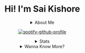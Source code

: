 <div align="center"> 
  
 # Hi! I'm Sai Kishore
  
  <details>  
    <summary>About Me</summary>
    <br>

**🌐 Website** : [shadow-prince.github.io](https://shadow-prince.github.io/)

**📝 CV** : [shadowprince.vercel.app](https://shadowprince.vercel.app/)

**🎭 My VSCode Theme** : [Krish Color Theme](https://marketplace.visualstudio.com/items?itemName=SaiKishore.krish-color-theme)




**Projects**

**📲 React Chat With Socket.io** : [Frontend](https://github.com/shadow-prince/chat-forntend) [Backend](https://github.com/shadow-prince/chat-backend)

**🎮 Game** : **[Tic Tac Toe](https://github.com/shadow-prince/REACT-GAMES)** live Demo **[here](https://react-games-fun.vercel.app/)**

**✏ Notes App** : **Tasker App** Live Demo **[here](https://task-manager-react.vercel.app/)**

    
  </details>

  
[![spotify-github-profile](https://spotify-github-profile.vercel.app/api/view?uid=8m5waq8tt3jdaxl90qf7ncxrm&cover_image=true&theme=default)](https://open.spotify.com/user/8m5waq8tt3jdaxl90qf7ncxrm)
  
  
  
  <details>  
    <summary>Stats</summary>
    
    
        
![](https://github-profile-summary-cards.vercel.app/api/cards/profile-details?username=shadow-prince&theme=default)
![](https://github-profile-summary-cards.vercel.app/api/cards/repos-per-language?username=shadow-prince&theme=default)
![](https://github-profile-summary-cards.vercel.app/api/cards/most-commit-language?username=shadow-prince&theme=default)
![](https://github-profile-summary-cards.vercel.app/api/cards/stats?username=shadow-prince&theme=default)
![](https://github-profile-summary-cards.vercel.app/api/cards/productive-time?username=shadow-prince&theme=default)

**Github Steaks**

[![GitHub Streak](https://github-readme-streak-stats.herokuapp.com/?user=shadow-prince&theme=vue)](https://git.io/streak-stats)

  </details>


<details>
  <summary>Wanna Know More?</summary>
  <br>
  

 Account age: **1** years

Pushed **1869** commits

Opened **2** issues

Submitted **8** pull requests

Received **18** stars

Own **71** repositories

Contributed to **6** public repositories

**Top 8 most used languages across my repositories:**

![HTML](https://img.shields.io/badge/HTML-33%25-%23e34c26?style=for-the-badge&logo=HTML)
![CSS](https://img.shields.io/badge/CSS-18.3%25-%23563d7c?style=for-the-badge&logo=CSS)
![TypeScript](https://img.shields.io/badge/TypeScript-17.3%25-%232b7489?style=for-the-badge&logo=TypeScript)
![Java](https://img.shields.io/badge/Java-16.8%25-%23b07219?style=for-the-badge&logo=Java)
![JavaScript](https://img.shields.io/badge/JavaScript-10.8%25-%23f1e05a?style=for-the-badge&logo=JavaScript)
![Python](https://img.shields.io/badge/Python-1.8%25-%233572A5?style=for-the-badge&logo=Python)
![Jupyter Notebook](https://img.shields.io/badge/Jupyter%20Notebook-0.8%25-%23DA5B0B?style=for-the-badge&logo=Jupyter%20Notebook)
![Other](https://img.shields.io/badge/Other-0.9%25-%23ededed?style=for-the-badge&logo=Other)

  <div  align="center">
  
<h3 align="center">Languages and Tools:</h3>
<p align="center"> <a  href="https://angular.io" target="_blank"> <img src="https://angular.io/assets/images/logos/angular/angular.svg" alt="angular" width="40" height="40"/> </a> <a href="https://www.arduino.cc/" target="_blank"> <img src="https://cdn.worldvectorlogo.com/logos/arduino-1.svg" alt="arduino" width="40" height="40"/> </a> <a href="https://getbootstrap.com" target="_blank"> <img src="https://raw.githubusercontent.com/devicons/devicon/master/icons/bootstrap/bootstrap-plain-wordmark.svg" alt="bootstrap" width="40" height="40"/> </a> <a href="https://bulma.io/" target="_blank"> <img src="https://raw.githubusercontent.com/gilbarbara/logos/804dc257b59e144eaca5bc6ffd16949752c6f789/logos/bulma.svg" alt="bulma" width="40" height="40"/> </a> <a href="https://www.cprogramming.com/" target="_blank"> <img src="https://raw.githubusercontent.com/devicons/devicon/master/icons/c/c-original.svg" alt="c" width="40" height="40"/> </a> <a href="https://www.w3schools.com/css/" target="_blank"> <img src="https://raw.githubusercontent.com/devicons/devicon/master/icons/css3/css3-original-wordmark.svg" alt="css3" width="40" height="40"/> </a> <a href="https://www.djangoproject.com/" target="_blank"> <img src="https://raw.githubusercontent.com/devicons/devicon/master/icons/django/django-original.svg" alt="django" width="40" height="40"/> </a> <a href="https://www.electronjs.org" target="_blank"> <img src="https://raw.githubusercontent.com/devicons/devicon/master/icons/electron/electron-original.svg" alt="electron" width="40" height="40"/> </a> <a href="https://expressjs.com" target="_blank"> <img src="https://raw.githubusercontent.com/devicons/devicon/master/icons/express/express-original-wordmark.svg" alt="express" width="40" height="40"/> </a> <a href="https://firebase.google.com/" target="_blank"> <img src="https://www.vectorlogo.zone/logos/firebase/firebase-icon.svg" alt="firebase" width="40" height="40"/> </a> <a href="https://git-scm.com/" target="_blank"> <img src="https://www.vectorlogo.zone/logos/git-scm/git-scm-icon.svg" alt="git" width="40" height="40"/> </a> <a href="https://heroku.com" target="_blank"> <img src="https://www.vectorlogo.zone/logos/heroku/heroku-icon.svg" alt="heroku" width="40" height="40"/> </a> <a href="https://www.w3.org/html/" target="_blank"> <img src="https://raw.githubusercontent.com/devicons/devicon/master/icons/html5/html5-original-wordmark.svg" alt="html5" width="40" height="40"/> </a> <a href="https://ionicframework.com" target="_blank"> <img src="https://upload.wikimedia.org/wikipedia/commons/d/d1/Ionic_Logo.svg" alt="ionic" width="40" height="40"/> </a> <a href="https://www.java.com" target="_blank"> <img src="https://raw.githubusercontent.com/devicons/devicon/master/icons/java/java-original.svg" alt="java" width="40" height="40"/> </a> <a href="https://developer.mozilla.org/en-US/docs/Web/JavaScript" target="_blank"> <img src="https://raw.githubusercontent.com/devicons/devicon/master/icons/javascript/javascript-original.svg" alt="javascript" width="40" height="40"/> </a> <a href="https://jekyllrb.com/" target="_blank"> <img src="https://www.vectorlogo.zone/logos/jekyllrb/jekyllrb-icon.svg" alt="jekyll" width="40" height="40"/> </a> <a href="https://www.linux.org/" target="_blank"> <img src="https://raw.githubusercontent.com/devicons/devicon/master/icons/linux/linux-original.svg" alt="linux" width="40" height="40"/> </a> <a href="https://www.mathworks.com/" target="_blank"> <img src="https://upload.wikimedia.org/wikipedia/commons/2/21/Matlab_Logo.png" alt="matlab" width="40" height="40"/> </a> <a href="https://www.mongodb.com/" target="_blank"> <img src="https://raw.githubusercontent.com/devicons/devicon/master/icons/mongodb/mongodb-original-wordmark.svg" alt="mongodb" width="40" height="40"/> </a> <a href="https://www.mysql.com/" target="_blank"> <img src="https://raw.githubusercontent.com/devicons/devicon/master/icons/mysql/mysql-original-wordmark.svg" alt="mysql" width="40" height="40"/>  <a href="https://nodejs.org" target="_blank"> <img src="https://raw.githubusercontent.com/devicons/devicon/master/icons/nodejs/nodejs-original-wordmark.svg" alt="nodejs" width="40" height="40"/> </a> <a href="https://opencv.org/" target="_blank"> <img src="https://www.vectorlogo.zone/logos/opencv/opencv-icon.svg" alt="opencv" width="40" height="40"/> </a> <a href="https://postman.com" target="_blank"> <img src="https://www.vectorlogo.zone/logos/getpostman/getpostman-icon.svg" alt="postman" width="40" height="40"/> </a> <a href="https://www.python.org" target="_blank"> <img src="https://raw.githubusercontent.com/devicons/devicon/master/icons/python/python-original.svg" alt="python" width="40" height="40"/> </a> <a href="https://reactjs.org/" target="_blank"> <img src="https://raw.githubusercontent.com/devicons/devicon/master/icons/react/react-original-wordmark.svg" alt="react" width="40" height="40"/> </a> <a href="https://reactnative.dev/" target="_blank"> <img src="https://reactnative.dev/img/header_logo.svg" alt="reactnative" width="40" height="40"/> </a> <a href="https://scikit-learn.org/" target="_blank"> <img src="https://upload.wikimedia.org/wikipedia/commons/0/05/Scikit_learn_logo_small.svg" alt="scikit_learn" width="40" height="40"/> </a> <a href="https://spring.io/" target="_blank"> <img src="https://www.vectorlogo.zone/logos/springio/springio-icon.svg" alt="spring" width="40" height="40"/> </a> <a href="https://www.tensorflow.org" target="_blank"> <img src="https://www.vectorlogo.zone/logos/tensorflow/tensorflow-icon.svg" alt="tensorflow" width="40" height="40"/> </a> <a href="https://www.typescriptlang.org/" target="_blank"> <img src="https://raw.githubusercontent.com/devicons/devicon/master/icons/typescript/typescript-original.svg" alt="typescript" width="40" height="40"/> </a> </p>
</div>
  

</details>


</div>
